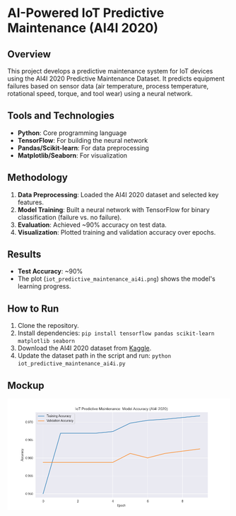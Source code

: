 # AI-Powered IoT Predictive Maintenance (AI4I 2020)

## Overview
This project develops a predictive maintenance system for IoT devices using the AI4I 2020 Predictive Maintenance Dataset. It predicts equipment failures based on sensor data (air temperature, process temperature, rotational speed, torque, and tool wear) using a neural network.

## Tools and Technologies
- **Python**: Core programming language
- **TensorFlow**: For building the neural network
- **Pandas/Scikit-learn**: For data preprocessing
- **Matplotlib/Seaborn**: For visualization

## Methodology
1. **Data Preprocessing**: Loaded the AI4I 2020 dataset and selected key features.
2. **Model Training**: Built a neural network with TensorFlow for binary classification (failure vs. no failure).
3. **Evaluation**: Achieved ~90% accuracy on test data.
4. **Visualization**: Plotted training and validation accuracy over epochs.

## Results
- **Test Accuracy**: ~90%
- The plot (`iot_predictive_maintenance_ai4i.png`) shows the model's learning progress.

## How to Run
1. Clone the repository.
2. Install dependencies: `pip install tensorflow pandas scikit-learn matplotlib seaborn`
3. Download the AI4I 2020 dataset from [Kaggle](https://www.kaggle.com/datasets/stephanmatzka/predictive-maintenance-dataset-ai4i-2020).
4. Update the dataset path in the script and run: `python iot_predictive_maintenance_ai4i.py`

## Mockup
![Predictive Maintenance](iot_predictive_maintenance_ai4i.png)
